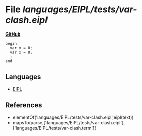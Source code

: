 # File _languages/EIPL/tests/var-clash.eipl_
**[GitHub](https://github.com/softlang/yas/blob/master/languages/EIPL/tests/var-clash.eipl)**
```
begin
  var x = 0;
  var x = 0;
  ;
end
```

## Languages
* [EIPL](../languages/EIPL.md)

## References
* elementOf('languages/EIPL/tests/var-clash.eipl',eipl(text))
* mapsTo(parse,['languages/EIPL/tests/var-clash.eipl'],['languages/EIPL/tests/var-clash.term'])
